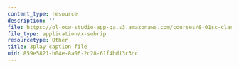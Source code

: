 ```yaml
---
content_type: resource
description: ''
file: https://ol-ocw-studio-app-qa.s3.amazonaws.com/courses/8-01sc-classical-mechanics-fall-2016/859e5821b04e8a062c2861f4bd13c3dc_t2PkbsWjG80.srt
file_type: application/x-subrip
resourcetype: Other
title: 3play caption file
uid: 859e5821-b04e-8a06-2c28-61f4bd13c3dc
---
```

